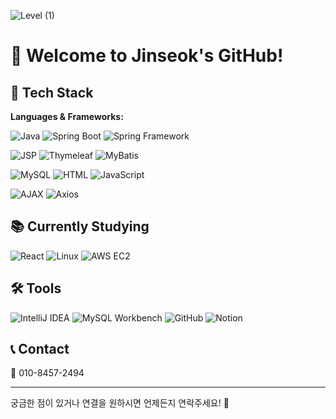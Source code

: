 
![Level (1)](https://github.com/user-attachments/assets/550088e5-ac13-4cd6-a48f-b0338115eed2)

# 👋 Welcome to Jinseok's GitHub!

## 🚀 Tech Stack

**Languages & Frameworks:**

![Java](https://img.shields.io/badge/Java-007396?style=for-the-badge&logo=java&logoColor=white) ![Spring Boot](https://img.shields.io/badge/Spring_Boot-6DB33F?style=for-the-badge&logo=springboot&logoColor=white) ![Spring Framework](https://img.shields.io/badge/Spring_Framework-6DB33F?style=for-the-badge&logo=spring&logoColor=white)

![JSP](https://img.shields.io/badge/JSP-F7DF1E?style=for-the-badge&logo=java&logoColor=black) ![Thymeleaf](https://img.shields.io/badge/Thymeleaf-003F34?style=for-the-badge&logo=thymeleaf&logoColor=white) ![MyBatis](https://img.shields.io/badge/MyBatis-3C3C3C?style=for-the-badge&logo=mybatis&logoColor=white)

![MySQL](https://img.shields.io/badge/MySQL-000000?style=for-the-badge&logo=mysql&logoColor=white) ![HTML](https://img.shields.io/badge/HTML-E34F26?style=for-the-badge&logo=html5&logoColor=white) ![JavaScript](https://img.shields.io/badge/JavaScript-F7DF1E?style=for-the-badge&logo=javascript&logoColor=black)

![AJAX](https://img.shields.io/badge/AJAX-007ACC?style=for-the-badge&logo=ajax&logoColor=white) ![Axios](https://img.shields.io/badge/Axios-5A29E3?style=for-the-badge&logo=axios&logoColor=white)

## 📚 Currently Studying

![React](https://img.shields.io/badge/React-61DAFB?style=for-the-badge&logo=react&logoColor=black) ![Linux](https://img.shields.io/badge/Linux-FCC624?style=for-the-badge&logo=linux&logoColor=black) ![AWS EC2](https://img.shields.io/badge/AWS_EC2-FF9900?style=for-the-badge&logo=amazon-aws&logoColor=white)

## 🛠️ Tools

![IntelliJ IDEA](https://img.shields.io/badge/IntelliJ_IDEA-000000?style=for-the-badge&logo=intellij-idea&logoColor=white) ![MySQL Workbench](https://img.shields.io/badge/MySQL_Workbench-00618A?style=for-the-badge&logo=mysql&logoColor=white) ![GitHub](https://img.shields.io/badge/GitHub-181717?style=for-the-badge&logo=github&logoColor=white) ![Notion](https://img.shields.io/badge/Notion-000000?style=for-the-badge&logo=notion&logoColor=white)

## 📞 Contact

📱 010-8457-2494

---

궁금한 점이 있거나 연결을 원하시면 언제든지 연락주세요! 🌟
